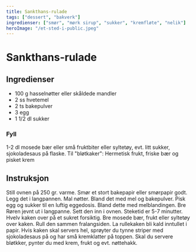 ```yaml
---
title: Sankthans-rulade
tags: ["dessert", "bakverk"]
ingredienser: ["smør", "mørk sirup", "sukker", "kremfløte", "nelik"]
heroImage: "/et-sted-i-public.jpeg"
---
```


# Sankthans-rulade

## Ingredienser

- 100 g hasselnøtter eller skåldede mandler
- 2 ss hvetemel
- 2 ts bakepulver
- 3 egg
- 1 1/2 dl sukker

### Fyll

1-2 dl mosede bær eller små fruktbiter eller syltetøy, evt. litt sukker, sjokoladesaus på flaske. Til "bløtkaker": Hermetisk frukt, friske bær og pisket krem

## Instruksjon

Still ovnen på 250 gr. varme. Smør et stort bakepapir eller smørpapir godt. Legg det i langpannen. Mal nøtter. Bland det med mel og bakepulver. Pisk egg og sukker til en luftig eggedosis. Bland dette med melblandingen. Bre Røren jevnt ut i langpanne. Sett den inn i ovnen. Steketid er 5-7 minutter. Hvelv kaken over på et sukret forsiktig. Bre mosede bær, frukt eller syltetøy over kaken. Rull den sammen fralangsiden. La rullekaken bli kald inntullet i papir. Hvis kaken skal servers hel, sprøyter du tynne striper med sjokoladesaus på og har små kremklatter på toppen. Skal du servere bløtkker, pynter du med krem, frukt og evt. nøttehakk.
